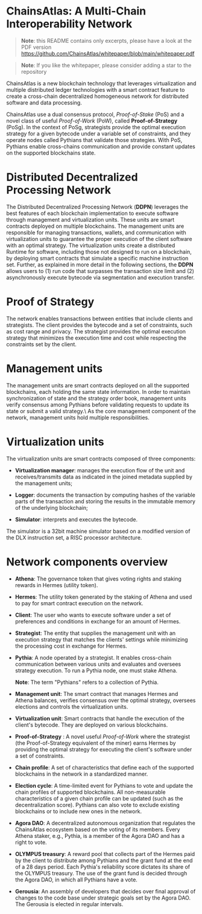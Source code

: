 # ChainsAtlas: A Multi-Chain Interoperability Network

> **Note**: this README contains only excerpts, please have a look at the PDF version https://github.com/ChainsAtlas/whitepaper/blob/main/whitepaper.pdf

> **Note**: If you like the whitepaper, please consider adding a star to the repository

ChainsAtlas is a new blockchain technology that leverages virtualization and multiple distributed ledger technologies with a smart contract feature to create a cross-chain decentralized homogeneous network for distributed software and data processing.

ChainsAtlas use a dual consensus protocol, *Proof-of-Stake* (PoS) and a novel class of useful *Proof-of-Work* (PoW), called **Proof-of-Strategy** (PoSg). In the context of PoSg, strategists provide the optimal execution strategy for a given bytecode under a variable set of constraints, and they operate nodes called Pythians that validate those strategies. With PoS, Pythians enable cross-chains communication and provide constant updates on the supported blockchains state.


Distributed Decentralized Processing Network
============================================

The Distributed Decentralized Processing Network (**DDPN**) leverages the best features of each blockchain implementation to execute software through management and virtualization units. These units are smart contracts deployed on multiple blockchains. The management units are responsible for managing transactions, wallets, and communication with virtualization units to guarantee the proper execution of the client software with an optimal strategy. The virtualization units create a distributed Runtime for software, including those not designed to run on a blockchain, by deploying smart contracts that simulate a specific machine instruction set. Further, as explained in more detail in the following sections, the **DDPN** allows users to (1) run code that surpasses the transaction size limit and (2) asynchronously execute bytecode via segmentation and execution transfer.


Proof of Strategy
=================

The network enables transactions between entities that include clients and strategists. The client provides the bytecode and a set of constraints, such as cost range and privacy. The strategist provides the optimal execution strategy that minimizes the execution time and cost while respecting the constraints set by the client.


Management units
================
The management units are smart contracts deployed on all the supported blockchains, each holding the same state information. In order to maintain synchronization of state and the strategy order book, management units verify consensus among Pythians before validating requests to update its state or submit a valid strategy.\ As the core management component of the network, management units hold multiple responsibilities.

Virtualization units
====================

The virtualization units are smart contracts composed of three
components:

-   **Virtualization manager**: manages the execution flow of the unit
    and receives/transmits data as indicated in the joined metadata
    supplied by the management units;

-   **Logger**: documents the transaction by computing hashes of the
    variable parts of the transaction and storing the results in the
    immutable memory of the underlying blockchain;

-   **Simulator**: interprets and executes the bytecode.

The simulator is a 32bit machine simulator based on a modified version of the DLX instruction set, a RISC processor architecture.



Network components overview
===========================

-   **Athena**: The governance token that gives voting rights and
    staking rewards in Hermes (utility token).

-   **Hermes**: The utility token generated by the staking of Athena and
    used to pay for smart contract execution on the network.

-   **Client**: The user who wants to execute software under a set of
    preferences and conditions in exchange for an amount of Hermes.

-   **Strategist**: The entity that supplies the management unit with an
    execution strategy that matches the clients' settings while
    minimizing the processing cost in exchange for Hermes.

-   **Pythia**: A node operated by a strategist. It enables cross-chain
    communication between various units and evaluates and oversees
    strategy execution. To run a Pythia node, one must stake Athena.

    **Note**: The term \"Pythians\" refers to a collection of Pythia.

-   **Management unit**: The smart contract that manages Hermes and
    Athena balances, verifies consensus over the optimal strategy,
    oversees elections and controls the virtualization units.

-   **Virtualization unit**: Smart contracts that handle the execution
    of the client's bytecode. They are deployed on various blockchains.

-   **Proof-of-Strategy** : A novel useful *Proof-of-Work* where the
    strategist (the Proof-of-Strategy equivalent of the miner) earns
    Hermes by providing the optimal strategy for executing the client's
    software under a set of constraints.

-   **Chain profile**: A set of characteristics that define each of the
    supported blockchains in the network in a standardized manner.

-   **Election cycle**: A time-limited event for Pythians to vote and
    update the chain profiles of supported blockchains. All
    non-measurable characteristics of a given chain profile can be
    updated (such as the decentralization score). Pythians can also vote
    to exclude existing blockchains or to include new ones in the
    network.

-   **Agora DAO**: A decentralized autonomous organization that
    regulates the ChainsAtlas ecosystem based on the voting of its
    members. Every Athena staker, e.g., Pythia, is a member of the Agora
    DAO and has a right to vote.

-   **OLYMPUS treasury**: A reward pool that collects part of the Hermes
    paid by the client to distribute among Pythians and the grant fund
    at the end of a 28 days period. Each Pythia's reliability score
    dictates its share of the OLYMPUS treasury. The use of the grant
    fund is decided through the Agora DAO, in which all Pythians have a
    vote.

-   **Gerousia**: An assembly of developers that decides over final
    approval of changes to the code base under strategic goals set by
    the Agora DAO. The Gerousia is elected in regular intervals.
